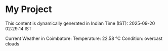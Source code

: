 # My Project

This content is dynamically generated in Indian Time (IST): 2025-09-20 02:29:14 IST


Current Weather in Coimbatore:
Temperature: 22.58 °C
Condition: overcast clouds

